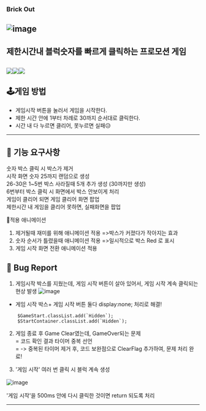 
### Brick Out

![image](https://github.com/ckk914/BrickOut/assets/50573460/218f477a-06a8-4aca-8517-5fa04916b5f2)
---
 ## 제한시간내 블럭숫자를 빠르게 클릭하는 프로모션 게임<br>
 <img src="https://img.shields.io/badge/language-html-red.svg?style=flat-square"/><img src="https://img.shields.io/badge/language-css-blue.svg?style=flat-square"/><img src="https://img.shields.io/badge/language-js-yellow.svg?style=flat-square"/>
---

## 🕹게임 방법  <br>
- 게임시작 버튼을 눌러서 게임을 시작한다.  
- 제한 시간 안에 1부터 차례로 30까지 순서대로 클릭한다.
- 시간 내 다 누르면 클리어, 못누르면 실패😥
---
## 🎯 기능 요구사항  
숫자 박스 클릭 시 박스가 제거  
시작 화면 숫자 25까지 랜덤으로 생성  
26-30은 1~5번 박스 사라질때 5개 추가 생성 (30까지만 생성)  
6번부터 박스 클릭 시 화면에서 박스 안보이게 처리  
게임이 클리어 되면 게임 클리어 화면 팝업    
제한시간 내 게임을 클리어 못하면, 실패화면을 팝업    
  
💫적용 애니메이션  
1. 제거될때 재미를 위해 애니메이션 적용 =>박스가 커졌다가 작아지는 효과  
2. 숫자 순서가 틀렸을때 애니메이션  적용 =>일시적으로 박스 Red 로 표시  
3. 게임 시작 화면 전환 애니메이션 적용
     
## 🐞 Bug Report
1. 게임시작 박스를 지웠는데, 게임 시작 버튼이 살아 있어서, 게임 시작 계속 클릭되는 현상 발생
![image](https://github.com/ckk914/BrickOut/assets/50573460/1e6634fa-0e6c-4195-88f7-74bd31f48c72)
- 게임 시작 박스+ 게임 시작 버튼 둘다 display:none; 처리로 해결!
```
    $GameStart.classList.add(`Hidden`);
    $StartContainer.classList.add(`Hidden`);
```
2. 게임 종료 후 Game Clear였는데, GameOver되는 문제  
  = 코드 확인 결과 타이머 중복 선언  
  = -> 중복된 타이머 제거 후, 코드 보완점으로 ClearFlag 추가하여, 문제 처리 완료!

3. '게임 시작' 여러 번 클릭 시 블럭 계속 생성






![image](https://github.com/ckk914/BrickOut/assets/50573460/3df005b9-95eb-4672-9c0a-e5fa4f67462a)
　
　
　



   
'게임 시작'을 500ms 안에 
다시 클릭한 것이면 return 되도록 처리

   
---
